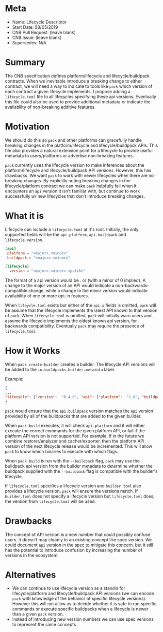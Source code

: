 # Meta
[meta]: #meta
- Name: Lifecycle Descriptor
- Start Date: 08/05/2019
- CNB Pull Request: (leave blank)
- CNB Issue: (leave blank)
- Supersedes: N/A

# Summary
[summary]: #summary

The CNB specification defines platform/lifecycle  and lifecycle/buildpack contracts. When we inevitable introduce a breaking change to either contract, we will need a way to indicate to tools like `pack` which version of each contract a given lifecycle implements. I propose adding a `lifecycle.toml` file to all lifecycles specifying these api versions. Eventually this file could also be used to provide additional metadata or indicate the availability of non-breaking additive features.

# Motivation
[motivation]: #motivation

We should do this so `pack` and other platforms can gracefully handle breaking changes in the platform/lifecycle and lifecycle/buildpack APIs. This file also provides a natural extension point for a lifecycle to provide useful metadata to users/platforms or advertise non-breaking features.

`pack` currently uses the lifecycle version to make inferences about the platform/lifecycle and lifecycle/buildpack API versions. However, this has drawbacks. We want `pack` to work with newer lifecycles when there are no breaking changes. By explicitly noting breaking changes in the lifecycle/platform contract we can make `pack` helpfully fail when it encounters an `api` version it isn't familiar with, but continue to work successfully w/ new lifecycles that don't introduce breaking changes.

# What it is
[what-it-is]: #what-it-is

Lifecycle can include a `lifecycle.toml` at it's root. Initially, the only supported fields will be the `api.platform`, `api.buildpack` and `lifecycle.version`.

```toml
[api]
 platform = "<major>.<minor>"
 buildpack = "<major>.<minor>"

[lifecycle]
  version = "<major>.<minor>.<patch>"
```

The format of a api version would be <major>.<minor> or <major> (with a minor of 0 implied). A change to the major version of an API would indicate a non-backwards-compatible change, while a change to the minor version would indicate availability of one or more opt-in features.

When `lifeycle.toml` exists but either of the `api.x` fields is omitted, `pack` will be assume that the lifecycle implements the latest API known to that version of `pack`. When `lifecycle.toml` is omitted, `pack` will initially warn users and assume the lifecycle implements the oldest known api version, for backwards compatibility. Eventually `pack` may require the presence of `lifecycle.toml`.

# How it Works
[how-it-works]: #how-it-works

When `pack create-builder` creates a builder. The lifecycle API versions will be added to the `io.buildpacks.builder.metadata` label.

Example:
```json
{
...
"lifecycle": {"version":  "0.4.0", "api": {"platform":  "1.0", "buildpack":  "1.1"}}
}
```

`pack` would ensure that the `api.buildpack` version matches the `api` version provided by all of the buildpacks that are added to the given builder.

When `pack build` executes, it will check `api.platform` and it will either execute the correct commands for the given platform API, or fail if the platform API version is not supported. For example, if in the future we combine restorer/analyzer and cacher/exporter, then the platform API version of the next lifecycle release would be incremented. This will allow `pack` to know which binaries to execute with which flags.

When `pack build` is run with the `--buildpack` flag, `pack` may use the buildpack api version from the builder metadata to determine whether the buildpack supplied with the `--buildpack` flag is compatible with the builder's lifecycle.

If `lifecycle.toml` specifies a lifecycle version and `builder.toml` also provides a lifecycle version, `pack` will ensure the versions match. If `builder.toml` does not specify a lifecycle version but `lifecycle.toml` does, the version from `lifecycle.toml` will be used.

# Drawbacks
[drawbacks]: #drawbacks

The concept of API version is a new number that could possibly confuse users. It doesn't map cleanly to an existing concept like spec version. We could document `api` version in the spec to mitigate this concern, but it still has the potential to introduce confusion by increasing the number of versions in the ecosystem.

# Alternatives
[alternatives]: #alternatives

- We can continue to use lifecycle version as a standin for lifecycle/platform and lifecycle/buildpack API versions (we can encode `pack` with knowledge of the behavior of specific lifecycle versions). However this will not allow us to decide whether it is safe to run specific commands or execute specific buildpacks when a lifecycle is newer than a given `pack` version.
- Instead of introducing new version numbers we can use spec versions to represent the same concepts

